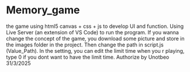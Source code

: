 # Memory_game

the game using html5 canvas + css + js to develop UI and function.
Using Live Server (an extension of VS Code) to run the program.
If you wanna change the concept of the game, you download some picture and store in the images folder in the project.
Then change the path in script.js (Value_Path).
In the setting, you can edit the limit time when you r playing, type 0 if you dont want to have the limit time.
Authorize by Unotbeo
31/3/2025
